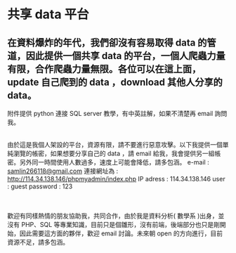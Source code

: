 # 共享 data 平台

## 在資料爆炸的年代，我們卻沒有容易取得 data 的管道，因此提供一個共享 data 的平台，一個人爬蟲力量有限，合作爬蟲力量無限。各位可以在這上面，update 自己爬到的 data ，download 其他人分享的 data。

<!--資料科學家是當今最紅的職業，根據 CareerCast.com 網站，2016 best job is data scientist。
問題是，要如何成為資料科學家？資料取得不易，沒資料幾乎不可能成為資料科學家，，，，，，，，， -->


附件提供 python 連接 SQL server 教學，有中英註解，如果不清楚再 email 詢問我。
<br><br>

由於這是我個人架設的平台，資源有限，請不要進行惡意攻擊。以下我提供一個單純瀏覽的帳密，如果想要分享自己的 data ，請 email 給我，我會提供另一組帳密。另外同一時間使用人數過多，速度上可能會降低，請多包涵。
e-mail : samlin266118@gmail.com 
連接網址為 : http://114.34.138.146/phpmyadmin/index.php
IP adress : 114.34.138.146
user : guest 
password : 123

<br><br>
歡迎有同樣熱情的朋友協助我，共同合作，由於我是資料分析( 數學系 )出身，並沒有 PHP、SQL 等專業知識，目前只是個雛形，沒有前端，後端部分也只是剛開始，因此需要這方面的夥伴，歡迎 email 討論。未來朝 open 的方向進行，目前資源不足，請多包涵。






